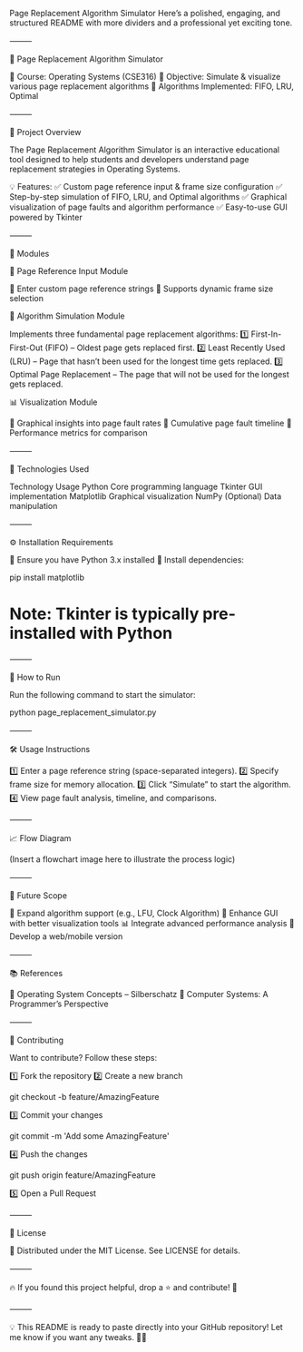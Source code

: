 Page Replacement Algorithm Simulator
Here’s a polished, engaging, and structured README with more dividers and a professional yet exciting tone.

⸻

🚀 Page Replacement Algorithm Simulator

🔹 Course: Operating Systems (CSE316)
🔹 Objective: Simulate & visualize various page replacement algorithms
🔹 Algorithms Implemented: FIFO, LRU, Optimal

⸻

📌 Project Overview

The Page Replacement Algorithm Simulator is an interactive educational tool designed to help students and developers understand page replacement strategies in Operating Systems.

💡 Features:
✅ Custom page reference input & frame size configuration
✅ Step-by-step simulation of FIFO, LRU, and Optimal algorithms
✅ Graphical visualization of page faults and algorithm performance
✅ Easy-to-use GUI powered by Tkinter

⸻

📂 Modules

📝 Page Reference Input Module

🔹 Enter custom page reference strings
🔹 Supports dynamic frame size selection

🔄 Algorithm Simulation Module

Implements three fundamental page replacement algorithms:
1️⃣ First-In-First-Out (FIFO) – Oldest page gets replaced first.
2️⃣ Least Recently Used (LRU) – Page that hasn’t been used for the longest time gets replaced.
3️⃣ Optimal Page Replacement – The page that will not be used for the longest gets replaced.

📊 Visualization Module

📌 Graphical insights into page fault rates
📌 Cumulative page fault timeline
📌 Performance metrics for comparison

⸻

🔧 Technologies Used

Technology	Usage
Python	Core programming language
Tkinter	GUI implementation
Matplotlib	Graphical visualization
NumPy	(Optional) Data manipulation



⸻

⚙️ Installation Requirements

🔹 Ensure you have Python 3.x installed
🔹 Install dependencies:

pip install matplotlib
# Note: Tkinter is typically pre-installed with Python



⸻

🚀 How to Run

Run the following command to start the simulator:

python page_replacement_simulator.py



⸻

🛠️ Usage Instructions

1️⃣ Enter a page reference string (space-separated integers).
2️⃣ Specify frame size for memory allocation.
3️⃣ Click “Simulate” to start the algorithm.
4️⃣ View page fault analysis, timeline, and comparisons.

⸻

📈 Flow Diagram

(Insert a flowchart image here to illustrate the process logic)

⸻

🔮 Future Scope

🚀 Expand algorithm support (e.g., LFU, Clock Algorithm)
🎨 Enhance GUI with better visualization tools
📊 Integrate advanced performance analysis
📱 Develop a web/mobile version

⸻

📚 References

📖 Operating System Concepts – Silberschatz
📖 Computer Systems: A Programmer’s Perspective

⸻

🤝 Contributing

Want to contribute? Follow these steps:

1️⃣ Fork the repository
2️⃣ Create a new branch

git checkout -b feature/AmazingFeature

3️⃣ Commit your changes

git commit -m 'Add some AmazingFeature'

4️⃣ Push the changes

git push origin feature/AmazingFeature

5️⃣ Open a Pull Request

⸻

📜 License

📝 Distributed under the MIT License. See LICENSE for details.

⸻

🔥 If you found this project helpful, drop a ⭐ and contribute! 🚀

⸻

💡 This README is ready to paste directly into your GitHub repository! Let me know if you want any tweaks. 🚀😎

